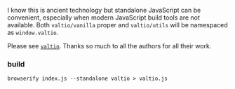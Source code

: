 I know this is ancient technology but standalone JavaScript can be convenient, especially when modern JavaScript build tools are not available.  Both `valtio/vanilla` proper and `valtio/utils` will be namespaced as `window.valtio`.

Please see [`valtio`](https://github.com/pmndrs/valtio).   Thanks so much to all the authors for all their work.

### build

```
browserify index.js --standalone valtio > valtio.js
```